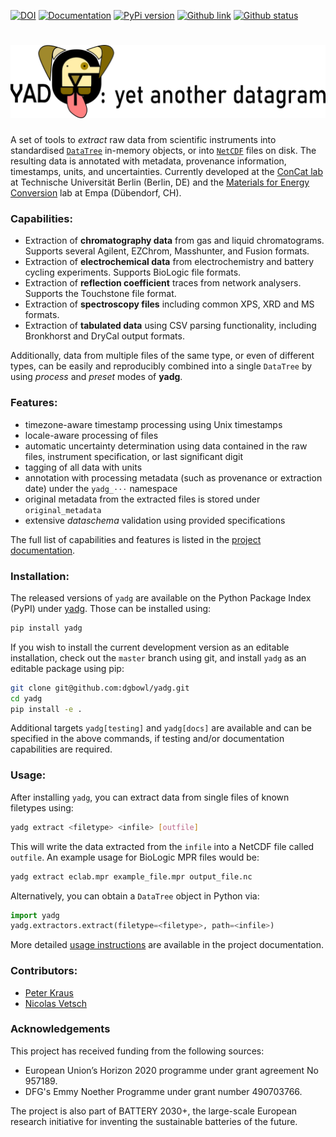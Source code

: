 [![DOI](https://joss.theoj.org/papers/10.21105/joss.04166/status.svg)](https://doi.org/10.21105/joss.04166)
[![Documentation](https://badgen.net/badge/docs/dgbowl.github.io/grey?icon=firefox)](https://dgbowl.github.io/yadg)
[![PyPi version](https://badgen.net/pypi/v/yadg/?icon=pypi)](https://pypi.org/project/yadg)
[![Github link](https://badgen.net/github/tag/dgbowl/yadg/?icon=github)](https://github.com/dgbowl/yadg/)
[![Github status](https://badgen.net/github/checks/dgbowl/yadg/?icon=github)](https://github.com/dgbowl/yadg/actions/workflows/push-master.yml)


# ![yet another datagram](./docs/source/images/yadg_banner.png)

A set of tools to *extract* raw data from scientific instruments into standardised [`DataTree`](https://xarray-datatree.readthedocs.io/en/latest/) in-memory objects, or into [`NetCDF`](https://www.unidata.ucar.edu/software/netcdf/) files on disk. The resulting data is annotated with metadata, provenance information, timestamps, units, and uncertainties. Currently developed at the [ConCat lab](https://www.tu.berlin/en/concat) at Technische Universität Berlin (Berlin, DE) and the [Materials for Energy Conversion](https://www.empa.ch/web/s501) lab at Empa (Dübendorf, CH).

### Capabilities:
- Extraction of **chromatography data** from gas and liquid chromatograms. Supports several Agilent, EZChrom, Masshunter, and Fusion formats.
- Extraction of **electrochemical data** from electrochemistry and battery cycling experiments. Supports BioLogic file formats.
- Extraction of **reflection coefficient** traces from network analysers. Supports the Touchstone file format.
- Extraction of **spectroscopy files** including common XPS, XRD and MS formats.
- Extraction of **tabulated data** using CSV parsing functionality, including Bronkhorst and DryCal output formats.

Additionally, data from multiple files of the same type, or even of different types, can be easily and reproducibly combined into a single `DataTree` by using *process* and *preset* modes of **yadg**.

### Features:
- timezone-aware timestamp processing using Unix timestamps
- locale-aware processing of files
- automatic uncertainty determination using data contained in the raw files, instrument specification, or last significant digit
- tagging of all data with units
- annotation with processing metadata (such as provenance or extraction date) under the `yadg_⋅⋅⋅` namespace
- original metadata from the extracted files is stored under `original_metadata`
- extensive *dataschema* validation using provided specifications

The full list of capabilities and features is listed in the [project documentation](http://dgbowl.github.io/yadg).

### Installation:
The released versions of `yadg` are available on the Python Package Index (PyPI) under [yadg](https://pypi.org/project/yadg). Those can be installed using:

```bash
pip install yadg
```

If you wish to install the current development version as an editable installation, check out the `master` branch using git, and install `yadg` as an editable package using pip:

```bash
git clone git@github.com:dgbowl/yadg.git
cd yadg
pip install -e .
```

Additional targets `yadg[testing]` and `yadg[docs]` are available and can be specified in the above commands, if testing and/or documentation capabilities are required.

### Usage:
After installing `yadg`, you can extract data from single files of known filetypes using:

```bash
yadg extract <filetype> <infile> [outfile]
```

This will write the data extracted from the `infile` into a NetCDF file called `outfile`. An example usage for BioLogic MPR files would be:

```bash
yadg extract eclab.mpr example_file.mpr output_file.nc
```

Alternatively, you can obtain a `DataTree` object in Python via:

```python
import yadg
yadg.extractors.extract(filetype=<filetype>, path=<infile>)
```

More detailed [usage instructions](https://dgbowl.github.io/yadg/master/usage.html) are available in the project documentation.

### Contributors:
- [Peter Kraus](http://github.com/PeterKraus)
- [Nicolas Vetsch](http://github.com/vetschn)

### Acknowledgements
This project has received funding from the following sources:

- European Union’s Horizon 2020 programme under grant agreement No 957189.
- DFG's Emmy Noether Programme under grant number 490703766.

The project is also part of BATTERY 2030+, the large-scale European research initiative for inventing the sustainable batteries of the future.
